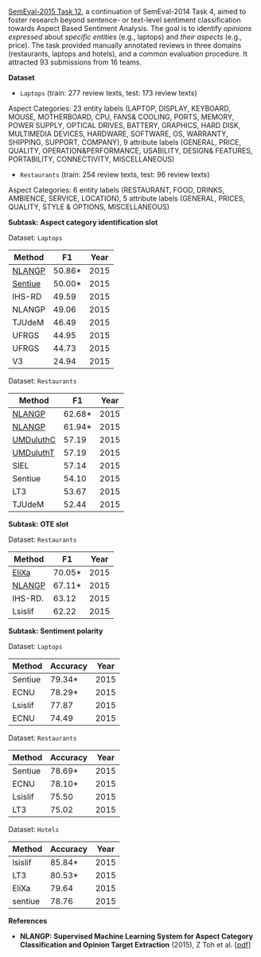 [SemEval-2015 Task 12](http://alt.qcri.org/semeval2015/task12/), a continuation of SemEval-2014 Task 4, aimed to foster research beyond sentence- or text-level sentiment classification towards Aspect Based Sentiment Analysis. The goal is to identify *opinions expressed* about *specific entities* (e.g., laptops) and *their aspects* (e.g., price). The task provided manually annotated reviews in three domains (restaurants, laptops and hotels), and a common evaluation procedure. It attracted 93 submissions from 16 teams.

**Dataset**

* `Laptops` (train: 277 review texts, test: 173 review texts)

Aspect Categories: 23 entity labels (LAPTOP, DISPLAY, KEYBOARD, MOUSE, MOTHERBOARD, CPU, FANS& COOLING, PORTS, MEMORY, POWER SUPPLY, OPTICAL DRIVES, BATTERY, GRAPHICS, HARD DISK, MULTIMEDIA DEVICES, HARDWARE, SOFTWARE, OS, WARRANTY, SHIPPING, SUPPORT, COMPANY), 9 attribute labels (GENERAL, PRICE, QUALITY, OPERATION&PERFORMANCE, USABILITY, DESIGN& FEATURES, PORTABILITY, CONNECTIVITY, MISCELLANEOUS)

* `Restaurants` (train: 254 review texts, test: 96 review texts)

Aspect Categories: 6 entity labels (RESTAURANT, FOOD, DRINKS, AMBIENCE, SERVICE, LOCATION), 5 attribute labels (GENERAL, PRICES, QUALITY, STYLE & OPTIONS, MISCELLANEOUS)

**Subtask: Aspect category identification slot**

Dataset: `Laptops`

| Method   	| F1            | Year 	|
|----------	|--------	|------	|
| [NLANGP](http://www.aclweb.org/anthology/S15-2083)   	| 50.86* 	| 2015 	|
| [Sentiue](http://alt.qcri.org/semeval2015/cdrom/pdf/SemEval130.pdf)  	| 50.00* 	| 2015 	|
| IHS-RD   	| 49.59  	| 2015 	|
| NLANGP   	| 49.06  	| 2015 	|
| TJUdeM   	| 46.49  	| 2015 	|
| UFRGS    	| 44.95  	| 2015 	|
| UFRGS    	| 44.73  	| 2015 	|
| V3       	| 24.94  	| 2015 	|

Dataset: `Restaurants`

| Method    | F1     | Year |
|-----------|--------|------|
| [NLANGP](http://www.aclweb.org/anthology/S15-2083)    | 62.68* | 2015 |
| [NLANGP](http://www.aclweb.org/anthology/S15-2083)    | 61.94* | 2015 |
| [UMDuluthC](http://alt.qcri.org/semeval2015/cdrom/pdf/SemEval126.pdf) | 57.19  | 2015 |
| [UMDuluthT](http://alt.qcri.org/semeval2015/cdrom/pdf/SemEval126.pdf) | 57.19  | 2015 |
| SIEL      | 57.14  | 2015 |
| Sentiue   | 54.10  | 2015 |
| LT3       | 53.67  | 2015 |
| TJUdeM    | 52.44  | 2015 |

**Subtask: OTE slot**

Dataset: `Restaurants`

| Method    | F1     | Year |
|-----------|--------|------|
| [EliXa](https://aclweb.org/anthology/S/S15/S15-2127.pdf)    | 70.05* | 2015 |
| [NLANGP](http://www.aclweb.org/anthology/S15-2083)    | 67.11* | 2015 |
| IHS-RD. | 63.12  | 2015 |
| Lsislif | 62.22  | 2015 |

**Subtask: Sentiment polarity**

Dataset: `Laptops`

| Method    | Accuracy | Year |
|-----------|--------|------|
| Sentiue   | 79.34* | 2015 |
| ECNU   | 78.29* | 2015 |
| Lsislif | 77.87  | 2015 |
| ECNU| 74.49  | 2015 |

Dataset: `Restaurants`

| Method    | Accuracy | Year |
|-----------|--------|------|
| Sentiue   | 78.69* | 2015 |
| ECNU   | 78.10* | 2015 |
| Lsislif | 75.50  | 2015 |
| LT3| 75.02  | 2015 |

Dataset: `Hotels`

| Method    | Accuracy | Year |
|-----------|--------|------|
| lsislif | 85.84* | 2015 |
| LT3 | 80.53* | 2015 |
| EliXa  | 79.64  | 2015 |
| sentiue | 78.76  | 2015 |

**References**

* **NLANGP: Supervised Machine Learning System for Aspect Category Classification and Opinion Target Extraction** (2015), Z Toh et al. [[pdf](http://www.aclweb.org/anthology/S15-2083)]